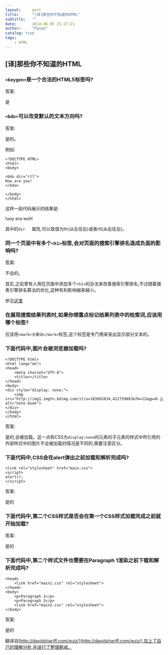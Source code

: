 ```yaml
---
layout:     post
title:      "[译]那些你不知道的HTML"
subtitle:   ""
date:       2014-06-05 21:27:21
author:     "Paian"
catalog: true
tags:
    - HTML
---
```


## [译]那些你不知道的HTML

### ```<keygen>```是一个合法的HTML5标签吗?

答案:

是

### ```<bdo>```可以改变默认的文本方向吗?

答案:

是的。

例如:

    <!DOCTYPE HTML>
    <html>
    <body>

    <bdo dir="rtl">
    How are you!
    </bdo>

    </body>
    </html>

这样一段代码展示的结果是:

!uoy era woH

其中的```dir	```属性,可以取值为ltr(从左往右)或者rtl(从右往左)。

### 同一个页面中有多个```<h1>```标签,会对页面的搜索引擎排名造成负面的影响吗?

答案:

不会的。

其实,之前曾有人用在页面中添加多个```<h1>```的办法来改善搜索引擎排名,不过随着搜素引擎排名算法的优化,这种有利影响越来越小。

参见[这里](https://www.quora.com/Does-using-multiple-h1-tags-on-a-page-affect-search-engine-rankings)


### 在展现搜索结果列表时,如果你想重点标记结果列表中的检索词,应该用哪个标签?

应该用```<mark>关键词</mark>```标签,这个标签是专门用来突出显示部分文本的。


### 下面代码中,图片会被浏览器加载吗?

```
<!DOCTYPE html>
<html lang="en">
<head>
    <meta charset="UTF-8">
    <title></title>
</head>
<body>
<div style="display: none;">
    <img src="http://img1.imgtn.bdimg.com/it/u=183662834,412759883&fm=11&gp=0.jpg" alt="note book">
</div>
</body>
</html>
```

答案:

是的,会被加载。这一点和CSS为```display:none```的元素的子元素的样式中所引用的外部样式中的图片不会被加载的情况是不同的,需要注意区分。

### 下面代码中,CSS会在alert弹出之前加载和解析完成吗?

    <link rel="stylesheet" href="main.css">
    <script>
    alert();
    </script>

答案:

是的


### 下面代码中,第二个CSS样式是否会在第一个CSS样式加载完成之前就开始加载?

答案:

是的


### 下面代码中,第二个样式文件也需要在Paragraph 1渲染之前下载和解析完成吗?

    <head>
        <link href="main1.css" rel="stylesheet">
    </head>
    <body>
        <p>Paragraph 1</p>
        <p>Paragraph 2</p>
        <link href="main2.css" rel="stylesheet">
    </body>

答案:

是的

翻译自[http://davidshariff.com/quiz/](http://davidshariff.com/quiz/),加上了自己的理解分析,并进行了整理删减。





